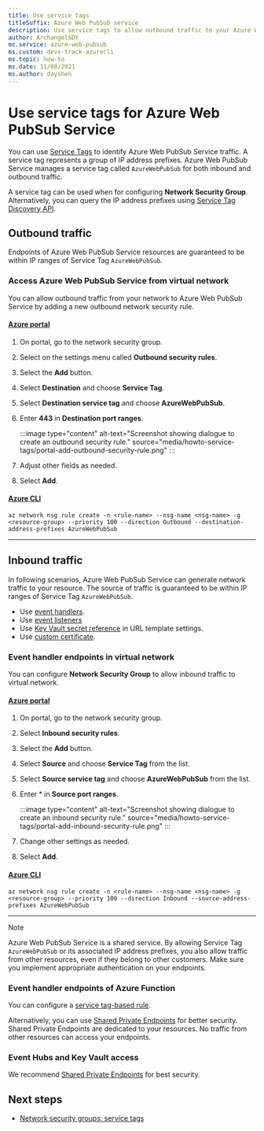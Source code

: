 ```yaml
---
title: Use service tags
titleSuffix: Azure Web PubSub service
description: Use service tags to allow outbound traffic to your Azure Web PubSub service.
author: ArchangelSDY
ms.service: azure-web-pubsub
ms.custom: devx-track-azurecli
ms.topic: how-to
ms.date: 11/08/2021
ms.author: dayshen
---
```


# Use service tags for Azure Web PubSub Service

You can use [Service Tags](../virtual-network/service-tags-overview.md) to identify Azure Web PubSub Service traffic. A service tag represents a group of IP address prefixes. Azure Web PubSub Service manages a service tag called `AzureWebPubSub` for both inbound and outbound traffic.

A service tag can be used when for configuring **Network Security Group**. Alternatively, you can query the IP address prefixes using [Service Tag Discovery API](../virtual-network/service-tags-overview.md#service-tags-on-premises).

## Outbound traffic

Endpoints of Azure Web PubSub Service resources are guaranteed to be within IP ranges of Service Tag `AzureWebPubSub`.

### Access Azure Web PubSub Service from virtual network

You can allow outbound traffic from your network to Azure Web PubSub Service by adding a new outbound network security rule.

#### [Azure portal](#tab/azure-portal)

1. On portal, go to the network security group.
1. Select on the settings menu called **Outbound security rules**.
1. Select the **Add** button.
1. Select **Destination** and choose **Service Tag**.
1. Select **Destination service tag** and choose **AzureWebPubSub**.
1. Enter **443** in **Destination port ranges**.

    :::image type="content" alt-text="Screenshot showing dialogue to create an outbound security rule." source="media/howto-service-tags/portal-add-outbound-security-rule.png" :::

1. Adjust other fields as needed.
1. Select **Add**.

#### [Azure CLI](#tab/azure-cli)

```azurecli-interactive
az network nsg rule create -n <rule-name> --nsg-name <nsg-name> -g <resource-group> --priority 100 --direction Outbound --destination-address-prefixes AzureWebPubSub
```

-----

## Inbound traffic

In following scenarios, Azure Web PubSub Service can generate network traffic to your resource. The source of traffic is guaranteed to be within IP ranges of Service Tag `AzureWebPubSub`.

* Use [event handlers](howto-develop-eventhandler.md).
* Use [event listeners](howto-develop-event-listener.md)
* Use [Key Vault secret reference](howto-use-managed-identity.md#use-a-managed-identity-for-key-vault-reference) in URL template settings.
* Use [custom certificate](howto-custom-domain.md#add-a-custom-certificate).

### Event handler endpoints in virtual network

You can configure **Network Security Group** to allow inbound traffic to virtual network.

#### [Azure portal](#tab/azure-portal)

1. On portal, go to the network security group.
1. Select  **Inbound security rules**.
1. Select the **Add** button.
1. Select **Source** and choose **Service Tag** from the list.
1. Select **Source service tag** and choose **AzureWebPubSub** from the list.
1. Enter \* in **Source port ranges**.

   :::image type="content" alt-text="Screenshot showing dialogue to create an inbound security rule." source="media/howto-service-tags/portal-add-inbound-security-rule.png" :::

1. Change other settings as needed.
1. Select **Add**.

#### [Azure CLI](#tab/azure-cli)

```azurecli-interactive
az network nsg rule create -n <rule-name> --nsg-name <nsg-name> -g <resource-group> --priority 100 --direction Inbound --source-address-prefixes AzureWebPubSub
```

-----

> [!Note]
> Azure Web PubSub Service is a shared service. By allowing Service Tag `AzureWebPubSub` or its associated IP address prefixes, you also allow traffic from other resources, even if they belong to other customers. Make sure you implement appropriate authentication on your endpoints.

### Event handler endpoints of Azure Function

You can configure a [service tag-based rule](../app-service/app-service-ip-restrictions.md#set-a-service-tag-based-rule).

Alternatively, you can use [Shared Private Endpoints](howto-secure-shared-private-endpoints.md) for better security. Shared Private Endpoints are dedicated to your resources. No traffic from other resources can access your endpoints.

### Event Hubs and Key Vault access

We recommend [Shared Private Endpoints](howto-secure-shared-private-endpoints-key-vault.md) for best security.

## Next steps

- [Network security groups: service tags](../virtual-network/network-security-groups-overview.md#security-rules)
